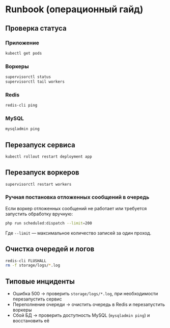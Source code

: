 # Runbook (операционный гайд)

## Проверка статуса

### Приложение
```bash
kubectl get pods
```

### Воркеры
```bash
supervisorctl status
supervisorctl tail workers
```

### Redis
```bash
redis-cli ping
```

### MySQL
```bash
mysqladmin ping
```

## Перезапуск сервиса
```bash
kubectl rollout restart deployment app
```

## Перезапуск воркеров
```bash
supervisorctl restart workers
```

### Ручная постановка отложенных сообщений в очередь
Если воркер отложенных сообщений не работает или требуется запустить обработку вручную:
```bash
php run scheduled:dispatch --limit=200
```
Где `--limit` — максимальное количество записей за один проход.

## Очистка очередей и логов
```bash
redis-cli FLUSHALL
rm -f storage/logs/*.log
```

## Типовые инциденты
- Ошибка 500 → проверить `storage/logs/*.log`, при необходимости перезапустить сервис
- Переполнение очереди → очистить очередь в Redis и перезапустить воркеры
- Сбой БД → проверить доступность MySQL (`mysqladmin ping`) и восстановить её
